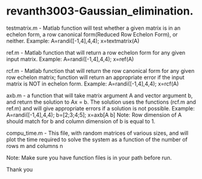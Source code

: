 # revanth3003-Gaussian_elimination.

testmatrix.m - Matlab function will test whether a given matrix is in an echelon form, 
               a row canonical form(Reduced Row Echelon Form), or neither. Example: A=randi([-1,4],4,4); x=textmatrix(A)

ref.m - Matlab function that will return a row echelon form for any given input matrix. Example: A=randi([-1,4],4,4); x=ref(A)

rcf.m - Matlab function that will return the row canonical form for any given row echelon matrix;
        function will return an appropriate error if the input matrix is NOT in echelon form. Example: A=randi([-1,4],4,4); x=rcf(A)

axb.m - a function that will take matrix argument A and vector argument b, and return the solution to Ax = b.
        The solution uses the functions (rcf.m and ref.m) and will give appropriate errors if a solution is not possible.
        Example: A=randi([-1,4],4,4); b=[2;3;4;5]; x=axb[A b] Note: Row dimension of A should match for b and column dimension of b is equal to 1.
        
compu_time.m - This file, with random matrices of various sizes, and will plot the time required to
                solve the system as a function of the number of rows m and columns n

Note: Make sure you have function files is in your path before run. 

Thank you 
